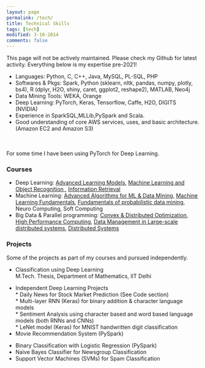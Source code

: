 ```yaml
---
layout: page
permalink: /tech/
title: Technical Skills
tags: [tech]
modified: 3-10-2014
comments: false
---
```


<!--### Technical Skills-->

This page will not be actively maintained. Please check my Github for latest activity. Everything below is my expertise pre-2021!

* Languages: Python, C, C++, Java, MySQL, PL-SQL, PHP
* Softwares & Pkgs: Spark, Python (sklearn, nltk, pandas, numpy, plotly, bs4), R (dplyr,
H2O, shiny, caret, ggplot2, reshape2), MATLAB, Neo4j 
* Data Mining Tools: WEKA, Orange
* Deep Learning: PyTorch, Keras, Tensorflow, Caffe, H2O, DIGITS (NVIDIA)
* Experience in SparkSQL,MLLib,PySpark and Scala.
* Good understanding of core AWS services, uses, and basic architecture. (Amazon EC2 and Amazon S3)
<br />
<br /> For some time I have been using PyTorch for Deep Learning.
<br />
<!--<h2> Machine Learning Specific </h2>-->
<!--* Supervised: Neural Networks, SVM, Random Forests, Naive Bayes, kNN, Collaborative Filtering-->
<!--* Unsupervised: Restricted Boltzmann Machine, Word Embeddings, Clustering-->
<!--<h2> Deep Learning Specific </h2>-->
<!--* Computer Vision: Convolutional Neural Networks (CNNs), RNNs, CDBN-->
<!--* Natural Language Processing: Recurrent Neural Networks (RNNs), LSTM, CNNs-->

### Courses

* Deep Learning: <a href="http://lear.inrialpes.fr/people/mairal/teaching/2016-2017/MSIAM/">Advanced Learning Models</a>, <a href="http://lear.inrialpes.fr/~verbeek/MLOR.16.17.php">Machine Learning and Object Recognition </a>, <a href="http://ufrima.imag.fr/ue/WebFormation/ue.php?code=GINF533U&ismat=&lang=en">Information Retrieval </a>
* Machine Learning: <a href= "https://msiam.imag.fr/lectures#advanced_algorithms_for_machine_learning_and_data_mining">Advanced Algorithms for ML & Data Mining</a>, <a href= "http://ama.liglab.fr/~amini/Cours/ML/ML.html">Machine Learning Fundamentals</a>, <a href= "http://formations.univ-grenoble-alpes.fr/fr/catalogue/master-XB/sciences-technologies-sante-STS/master-mathematiques-et-applications-program-master-mathematiques-et-applications/parcours-master-of-science-in-industrial-and-applied-mathematics-msiam-subprogram-parcours-master-of-science-in-industrial-and-applied-mathematics-msiam/ue-fundamentals-of-probalistic-data-mining-ISVJOLHU.html">Fundamentals of probabilistic data mining</a>, Neuro Computing, Soft Computing 
* Big Data & Parallel programming: <a href= "https://www.iutzeler.org/CDO/">Convex & Distributed Optimization</a>, <a href= "https://msiam.imag.fr/lectures#high_performance_computing_for_mathematical_models">High Performance Computing</a>, <a href= "https://msiam.imag.fr/lectures#large-scale_data_management">Data Management in Large-scale distributed systems</a>, <a href= "https://msiam.imag.fr/lectures#distributed_system_concepts">Distributed Systems </a>


### Projects
Some of the projects as part of my courses and pursued independently.

* Classification using Deep Learning 
<br /> M.Tech. Thesis, Department of Mathematics, IIT Delhi
<!--<br />-->
* Independent Deep Learning Projects
<br /> * Daily News for Stock Market Prediction (See Code section)
<br />* Multi-layer RNN (Keras) for binary addition & character language models
<br />* Sentiment Analysis using character based and word based language models (both RNNs and CNNs)
<br />* LeNet model (Keras) for MNIST handwritten digit classification
* Movie Recommendation System (PySpark)
<!--<br /> Ensimag, Grenoble INP, Grenoble, France-->
* Binary Classification with Logistic Regression (PySpark)
* Naive Bayes Classifier for Newsgroup Classification
* Support Vector Machines (SVMs) for Spam Classification


